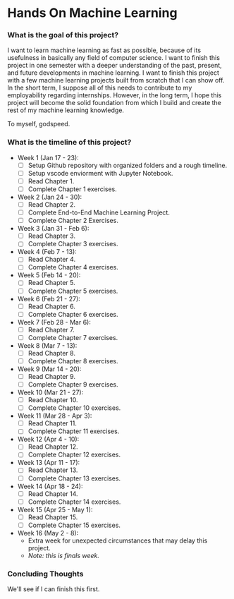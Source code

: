 # Hands On Machine Learning

### What is the goal of this project?

I want to learn machine learning as fast as possible, because of its usefulness
in basically any field of computer science. I want to finish this project in
one semester with a deeper understanding of the past, present, and future developments
in machine learning. I want to finish this project with a few machine learning projects
built from scratch that I can show off. In the short term, I suppose all of this needs
to contribute to my employability regarding internships. However, in the long term,
I hope this project will become the solid foundation from which I build and create 
the rest of my machine learning knowledge. 

To myself, godspeed.

### What is the timeline of this project?  

- Week 1 (Jan 17 - 23):  
  - [ ] Setup Github repository with organized folders and a rough timeline.
  - [ ] Setup vscode enviorment with Jupyter Notebook.
  - [ ] Read Chapter 1.
  - [ ] Complete Chapter 1 exercises.

- Week 2 (Jan 24 - 30):
  - [ ] Read Chapter 2.
  - [ ] Complete End-to-End Machine Learning Project.
  - [ ] Complete Chapter 2 Exercises.

- Week 3 (Jan 31 - Feb 6):
  - [ ] Read Chapter 3.
  - [ ] Complete Chapter 3 exercises.

- Week 4 (Feb 7 - 13):
  - [ ] Read Chapter 4.
  - [ ] Complete Chapter 4 exercises.

- Week 5 (Feb 14 - 20):
  - [ ] Read Chapter 5.
  - [ ] Complete Chapter 5 exercises.

- Week 6 (Feb 21 - 27):
  - [ ] Read Chapter 6.
  - [ ] Complete Chapter 6 exercises.

- Week 7 (Feb 28 - Mar 6):
  - [ ] Read Chapter 7.
  - [ ] Complete Chapter 7 exercises.

- Week 8 (Mar 7 - 13):
  - [ ] Read Chapter 8.
  - [ ] Complete Chapter 8 exercises.

- Week 9 (Mar 14 - 20):
  - [ ] Read Chapter 9.
  - [ ] Complete Chapter 9 exercises.

- Week 10 (Mar 21 - 27):
  - [ ] Read Chapter 10.
  - [ ] Complete Chapter 10 exercises.

- Week 11 (Mar 28 - Apr 3):
  - [ ] Read Chapter 11.
  - [ ] Complete Chapter 11 exercises.

- Week 12 (Apr 4 - 10):
  - [ ] Read Chapter 12.
  - [ ] Complete Chapter 12 exercises.

- Week 13 (Apr 11 - 17):
  - [ ] Read Chapter 13.
  - [ ] Complete Chapter 13 exercises.

- Week 14 (Apr 18 - 24):
  - [ ] Read Chapter 14.
  - [ ] Complete Chapter 14 exercises.

- Week 15 (Apr 25 - May 1):
  - [ ] Read Chapter 15.
  - [ ] Complete Chapter 15 exercises.

- Week 16 (May 2 - 8):
  - Extra week for unexpected circumstances that may delay this project.
  - *Note: this is finals week.*


### Concluding Thoughts

We'll see if I can finish this first.
